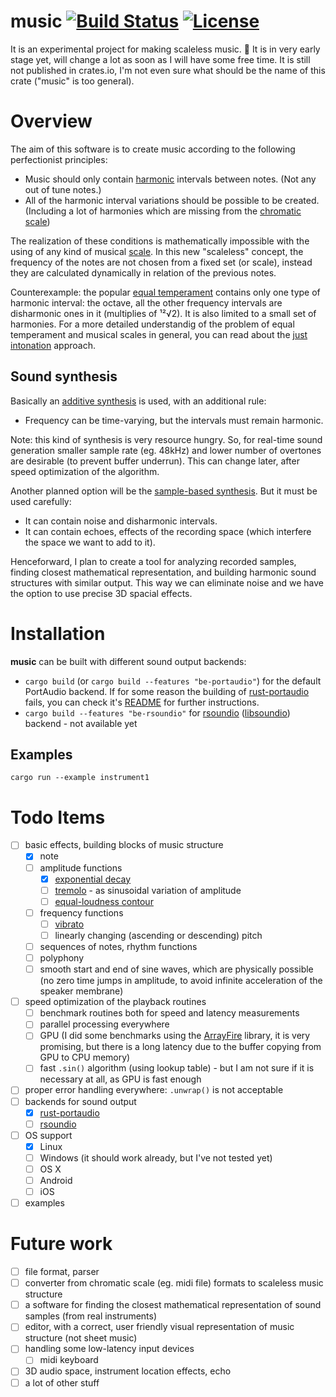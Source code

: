 music [![Build Status](https://travis-ci.org/tiborgats/music.svg?branch=master)](https://travis-ci.org/tiborgats/music) [![License](https://img.shields.io/badge/License-WTFPL-green.svg)](https://github.com/tiborgats/music/blob/master/COPYING)
=====
It is an experimental project for making scaleless music. :construction: It is in very early stage yet, will change a lot as soon as I will have some free time. It is still not published in crates.io, I'm not even sure what should be the name of this crate ("music" is too general).

# Overview
The aim of this software is to create music according to the following perfectionist principles:
* Music should only contain [harmonic](https://en.wikipedia.org/wiki/Harmony) intervals between notes. (Not any out of tune notes.)
* All of the harmonic interval variations should be possible to be created. (Including a lot of harmonies which are missing from the [chromatic scale](https://en.wikipedia.org/wiki/Chromatic_scale))

The realization of these conditions is mathematically impossible with the using of any kind of musical [scale](https://en.wikipedia.org/wiki/Scale_(music)). In this new "scaleless" concept, the frequency of the notes are not chosen from a fixed set (or scale), instead they are calculated dynamically in relation of the previous notes.

Counterexample: the popular [equal temperament](https://en.wikipedia.org/wiki/Equal_temperament) contains only one type of harmonic interval: the octave, all the other frequency intervals are disharmonic ones in it (multiplies of ¹²√2). It is also limited to a small set of harmonies. For a more detailed understandig of the problem of equal temperament and musical scales in general, you can read about the [just intonation](https://en.wikipedia.org/wiki/Just_intonation) approach.

## Sound synthesis
Basically an [additive synthesis](https://en.wikipedia.org/wiki/Additive_synthesis) is used, with an additional rule:
* Frequency can be time-varying, but the intervals must remain harmonic.

Note: this kind of synthesis is very resource hungry. So, for real-time sound generation smaller sample rate (eg. 48kHz) and lower number of overtones are desirable (to prevent buffer underrun). This can change later, after speed optimization of the algorithm.

Another planned option will be the [sample-based synthesis](https://en.wikipedia.org/wiki/Sample-based_synthesis). But it must be used carefully:
* It can contain noise and disharmonic intervals.
* It can contain echoes, effects of the recording space (which interfere the space we want to add to it).

Henceforward, I plan to create a tool for analyzing recorded samples, finding closest mathematical representation, and building harmonic sound structures with similar output. This way we can eliminate noise and we have the option to use precise 3D spacial effects.

# Installation
**music** can be built with different sound output backends:
- `cargo build` (or `cargo build --features "be-portaudio"`) for the default PortAudio backend. If for some reason the building of [rust-portaudio](https://github.com/RustAudio/rust-portaudio) fails, you can check it's [README](https://github.com/RustAudio/rust-portaudio/blob/master/README.md) for further instructions.
- `cargo build --features "be-rsoundio"` for [rsoundio](https://github.com/klingtnet/rsoundio) ([libsoundio](http://libsound.io/)) backend - not available yet

## Examples
`cargo run --example instrument1`

# Todo Items
- [ ] basic effects, building blocks of music structure
	- [x] note
	- [ ] amplitude functions
		- [x] [exponential decay](https://en.wikipedia.org/wiki/Exponential_decay)
		- [ ] [tremolo](https://en.wikipedia.org/wiki/Tremolo) - as sinusoidal variation of amplitude
		- [ ] [equal-loudness contour](https://en.wikipedia.org/wiki/Equal-loudness_contour)
	- [ ] frequency functions
		- [ ] [vibrato](https://en.wikipedia.org/wiki/Vibrato)
		- [ ] linearly changing (ascending or descending) pitch
	- [ ] sequences of notes, rhythm functions
	- [ ] polyphony
	- [ ] smooth start and end of sine waves, which are physically possible (no zero time jumps in amplitude, to avoid infinite acceleration of the speaker membrane)
- [ ] speed optimization of the playback routines
	- [ ] benchmark routines both for speed and latency measurements
	- [ ] parallel processing everywhere
	- [ ] GPU (I did some benchmarks using the [ArrayFire](https://github.com/arrayfire/arrayfire-rust) library, it is very promising, but there is a long latency due to the buffer copying from GPU to CPU memory)
	- [ ] fast `.sin()` algorithm (using lookup table) - but I am not sure if it is necessary at all, as GPU is fast enough
- [ ] proper error handling everywhere: `.unwrap()` is not acceptable
- [ ] backends for sound output
	- [x] [rust-portaudio](https://github.com/RustAudio/rust-portaudio)
	- [ ] [rsoundio](https://github.com/klingtnet/rsoundio)
- [ ] OS support
	- [x] Linux
	- [ ] Windows (it should work already, but I've not tested yet)
	- [ ] OS X
	- [ ] Android
	- [ ] iOS
- [ ] examples

# Future work
- [ ] file format, parser
- [ ] converter from chromatic scale (eg. midi file) formats to scaleless music structure
- [ ] a software for finding the closest mathematical representation of sound samples (from real instruments)
- [ ] editor, with a correct, user friendly visual representation of music structure (not sheet music)
- [ ] handling some low-latency input devices
	- [ ] midi keyboard
- [ ] 3D audio space, instrument location effects, echo
- [ ] a lot of other stuff
